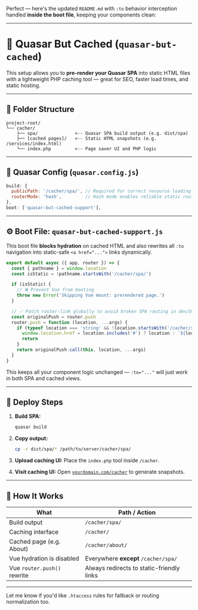 Perfect — here's the updated `README.md` with `:to` behavior interception handled **inside the boot file**, keeping your components clean:

---

# 🚀 Quasar But Cached (`quasar-but-cached`)

This setup allows you to **pre-render your Quasar SPA** into static HTML files with a lightweight PHP caching tool — great for SEO, faster load times, and static hosting.

---

## 📁 Folder Structure

```
project-root/
└── cacher/
    ├── spa/              <-- Quasar SPA build output (e.g. dist/spa)
    ├── [cached pages]/   <-- Static HTML snapshots (e.g. /services/index.html)
    └── index.php         <-- Page saver UI and PHP logic
```

---

## 🔧 Quasar Config (`quasar.config.js`)

```js
build: {
  publicPath: '/cacher/spa/', // Required for correct resource loading
  routerMode: 'hash',         // Hash mode enables reliable static routing
},
boot: ['quasar-but-cached-support'],
```

---

## ⚙️ Boot File: `quasar-but-cached-support.js`

This boot file **blocks hydration** on cached HTML and also rewrites all `:to` navigation into static-safe `<a href="...">` links dynamically.

```js
export default async ({ app, router }) => {
  const { pathname } = window.location
  const isStatic = !pathname.startsWith('/cacher/spa/')

  if (isStatic) {
    // ❌ Prevent Vue from booting
    throw new Error('Skipping Vue mount: prerendered page.')
  }

  // ✅ Patch router-link globally to avoid broken SPA routing in dev/build mix
  const originalPush = router.push
  router.push = function (location, ...args) {
    if (typeof location === 'string' && !location.startsWith('/cacher/spa/')) {
      window.location.href = location.includes('#') ? location : `${location}#${location}`
      return
    }
    return originalPush.call(this, location, ...args)
  }
}
```

This keeps all your component logic unchanged — `:to="..."` will just work in both SPA and cached views.

---

## 🧪 Deploy Steps

1. **Build SPA:**

   ```bash
   quasar build
   ```

2. **Copy output:**

   ```bash
   cp -r dist/spa/* /path/to/server/cacher/spa/
   ```

3. **Upload caching UI:**
   Place the `index.php` tool inside `/cacher`.

4. **Visit caching UI:**
   Open [`yourdomain.com/cacher`](https://yourdomain.com/cacher) to generate snapshots.

---

## 🧠 How It Works

| What                        | Path / Action                             |
| --------------------------- | ----------------------------------------- |
| Build output                | `/cacher/spa/`                            |
| Caching interface           | `/cacher/`                                |
| Cached page (e.g. About)    | `/cacher/about/`                          |
| Vue hydration is disabled   | Everywhere **except** `/cacher/spa/`      |
| Vue `router.push()` rewrite | Always redirects to static-friendly links |

---

Let me know if you'd like `.htaccess` rules for fallback or routing normalization too.
